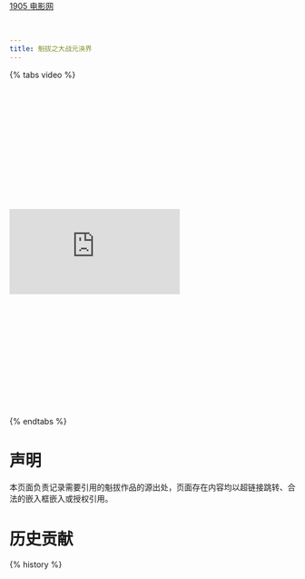 ```yaml
---
title: 魁拔之大战元泱界
---
```

{% tabs video %}
<!-- tab 腾讯视频 -->
<div class="video-container"><iframe class="iframe-moive" src="https://v.qq.com/txp/iframe/player.html?vid=t001264ohgr" frameborder="0" allowfullscreen="true"></iframe></div>
<!-- endtab -->
<!-- tab 1905 电影网 -->
<div class="video-container"><a href="https://www.1905.com/vod/play/677707.shtml" style="position: absolute; top: 0;">1905 电影网</a></div>
<!-- endtab -->
{% endtabs %}

<style>
.video-container {
  padding-top: 42.55% !important;
}
</style>

# 声明
本页面负责记录需要引用的魁拔作品的源出处，页面存在内容均以超链接跳转、合法的嵌入框嵌入或授权引用。

# 历史贡献
{% history %}